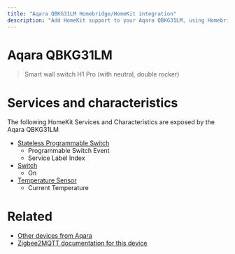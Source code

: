 ```yaml
---
title: "Aqara QBKG31LM Homebridge/HomeKit integration"
description: "Add HomeKit support to your Aqara QBKG31LM, using Homebridge, Zigbee2MQTT and homebridge-z2m."
---
```

<!---
This file has been GENERATED using src/docgen/docgen.ts
DO NOT EDIT THIS FILE MANUALLY!
-->
# Aqara QBKG31LM
> Smart wall switch H1 Pro (with neutral, double rocker)


# Services and characteristics
The following HomeKit Services and Characteristics are exposed by
the Aqara QBKG31LM

* [Stateless Programmable Switch](../../action.md)
  * Programmable Switch Event
  * Service Label Index
* [Switch](../../switch.md)
  * On
* [Temperature Sensor](../../sensors.md)
  * Current Temperature


# Related
* [Other devices from Aqara](../index.md#aqara)
* [Zigbee2MQTT documentation for this device](https://www.zigbee2mqtt.io/devices/QBKG31LM.html)